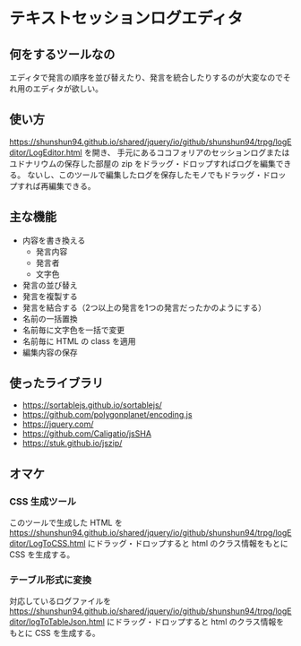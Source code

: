 # テキストセッションログエディタ

## 何をするツールなの

エディタで発言の順序を並び替えたり、発言を統合したりするのが大変なのでそれ用のエディタが欲しい。

## 使い方

https://shunshun94.github.io/shared/jquery/io/github/shunshun94/trpg/logEditor/LogEditor.html を開き、
手元にあるココフォリアのセッションログまたはユドナリウムの保存した部屋の zip をドラッグ・ドロップすればログを編集できる。
ないし、このツールで編集したログを保存したモノでもドラッグ・ドロップすれば再編集できる。

## 主な機能

* 内容を書き換える
    * 発言内容
    * 発言者
    * 文字色
* 発言の並び替え
* 発言を複製する
* 発言を結合する（2つ以上の発言を1つの発言だったかのようにする）
* 名前の一括置換
* 名前毎に文字色を一括で変更
* 名前毎に HTML の class を適用
* 編集内容の保存

## 使ったライブラリ

* https://sortablejs.github.io/sortablejs/
* https://github.com/polygonplanet/encoding.js
* https://jquery.com/
* https://github.com/Caligatio/jsSHA
* https://stuk.github.io/jszip/

## オマケ

### CSS 生成ツール

このツールで生成した HTML を
https://shunshun94.github.io/shared/jquery/io/github/shunshun94/trpg/logEditor/LogToCSS.html
にドラッグ・ドロップすると html のクラス情報をもとに CSS を生成する。 

### テーブル形式に変換

対応しているログファイルを
https://shunshun94.github.io/shared/jquery/io/github/shunshun94/trpg/logEditor/logToTableJson.html
にドラッグ・ドロップすると html のクラス情報をもとに CSS を生成する。 

